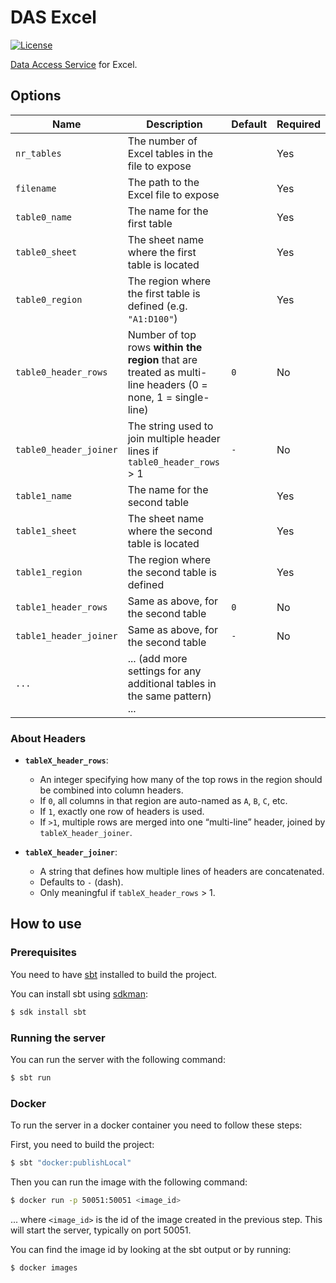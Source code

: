 # DAS Excel
[![License](https://img.shields.io/:license-BSL%201.1-blue.svg)](/licenses/BSL.txt)

[Data Access Service](https://github.com/raw-labs/protocol-das) for Excel.

## Options

| Name                    | Description                                                                                                 | Default | Required |
|-------------------------|-------------------------------------------------------------------------------------------------------------|---------|----------|
| `nr_tables`             | The number of Excel tables in the file to expose                                                            |         | Yes      |
| `filename`              | The path to the Excel file to expose                                                                        |         | Yes      |
| `table0_name`           | The name for the first table                                                                                |         | Yes      |
| `table0_sheet`          | The sheet name where the first table is located                                                             |         | Yes      |
| `table0_region`         | The region where the first table is defined (e.g. `"A1:D100"`)                                              |         | Yes      |
| `table0_header_rows`    | Number of top rows **within the region** that are treated as multi-line headers (0 = none, 1 = single-line) | `0`     | No       |
| `table0_header_joiner`  | The string used to join multiple header lines if `table0_header_rows` > 1                                   | `-`     | No       |
| `table1_name`           | The name for the second table                                                                               |         | Yes      |
| `table1_sheet`          | The sheet name where the second table is located                                                            |         | Yes      |
| `table1_region`         | The region where the second table is defined                                                                |         | Yes      |
| `table1_header_rows`    | Same as above, for the second table                                                                         | `0`     | No       |
| `table1_header_joiner`  | Same as above, for the second table                                                                         | `-`     | No       |
| `...`                   | ... (add more settings for any additional tables in the same pattern) ...                                   |         |          |

### About Headers

- **`tableX_header_rows`**:
    - An integer specifying how many of the top rows in the region should be combined into column headers.
    - If `0`, all columns in that region are auto-named as `A`, `B`, `C`, etc.
    - If `1`, exactly one row of headers is used.
    - If `>1`, multiple rows are merged into one “multi-line” header, joined by `tableX_header_joiner`.

- **`tableX_header_joiner`**:
    - A string that defines how multiple lines of headers are concatenated.
    - Defaults to `-` (dash).
    - Only meaningful if `tableX_header_rows` > 1.

## How to use

### Prerequisites

You need to have [sbt](https://www.scala-sbt.org/) installed to build the project.

You can install sbt using [sdkman](https://sdkman.io/):
```bash
$ sdk install sbt
```

### Running the server

You can run the server with the following command:
```bash
$ sbt run
```

### Docker

To run the server in a docker container you need to follow these steps:

First, you need to build the project:
```bash
$ sbt "docker:publishLocal"
```

Then you can run the image with the following command:
```bash
$ docker run -p 50051:50051 <image_id>
```
... where `<image_id>` is the id of the image created in the previous step.
This will start the server, typically on port 50051.

You can find the image id by looking at the sbt output or by running:
```bash
$ docker images
```
